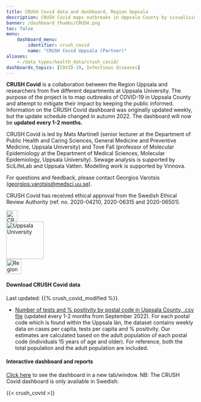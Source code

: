 ```yaml
---
title: CRUSH Covid data and dashboard, Region Uppsala
description: CRUSH Covid maps outbreaks in Uppsala County by visualising the number of cases, test positivity, and geographic distribution, among other things. Data for each postal code is available for download and reuse.
banner: /dashboard_thumbs/CRUSH.png
toc: false
menu:
    dashboard_menu:
        identifier: crush_covid
        name: "CRUSH Covid Uppsala (Partner)"
aliases:
    - /data_types/health_data/crush_covid/
dashboards_topics: [COVID-19, Infectious diseases]
---
```


<div class="containter"><div class="row mr-2 mt-2"><div class="col-lg-9"><p><b>CRUSH Covid</b> is a collaboration between the Region Uppsala and researchers from five different departments at Uppsala University. The purpose of the project is to map outbreaks of COVID-19 in Uppsala County and attempt to mitigate their impact by keeping the public informed. Information on the CRUSH Covid dashboard was originally updated weekly, but the update schedule changed in autumn 2022. The dashboard will now be <b>updated every 1-2 months.</b></p>
<p>CRUSH Covid is led by Mats Martinell (senior lecturer at the Department of Public Health and Caring Sciences, General Medicine and Preventive Medicine, Uppsala University) and Tove Fall (professor of Molecular Epidemiology at the Department of Medical Sciences, Molecular Epidemiology, Uppsala University). Sewage analysis is supported by SciLifeLab and Uppsala Vatten. Modelling work is supported by Vinnova.</p>
<p>For questions and feedback, please contact Georgios Varotsis (<a href="mailto:georgios.varotsis@medsci.uu.se">georgios.varotsis@medsci.uu.se</a>).</p><p>CRUSH Covid has received ethical approval from the Swedish Ethical Review Authority (ref. no. 2020-04210, 2020-06315 and 2020-06501).</p>
</div><div class="col-lg-3"><div class="d-flex justify-content-center mb-3"><img src="/img/logos/crush_covid_logo.png" alt="CRUSH Covid" height="30"></div><div class="d-flex justify-content-center mb-3"><img src="/img/logos/uu_logo.png" alt="Uppsala University" height="100"></div>
<div class="d-flex justify-content-center mb-3"><img src="/img/logos/regionuppsala_logo.png" alt="Region Uppsala" height="40"></div></div></div></div>

#### Download CRUSH Covid data

<div class="alert alert-info">Last updated: {{% crush_covid_modified %}}.</div>

* [Number of tests and % positivity by postal code in Uppsala County, .csv file](https://blobserver.dckube.scilifelab.se/blob/CRUSH_Covid_data.csv) (updated every 1-2 months from September 2022).
    For each postal code which is found within the Uppsala län, the dataset contains weekly data on cases per capita, tests per capita and % positivity. Our estimates are calculated based on the adult population of each postal code (individuals 15 years of age and older). For reference, both the total population and the adult population are included.

#### Interactive dashboard and reports

<a target="_blank" href="https://crush-covid.shinyapps.io/crush_covid/">Click here</a> to see the dashboard in a new tab/window. NB: The CRUSH Covid dashboard is only available in Swedish.

{{< crush_covid >}}
